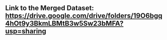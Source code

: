 ## Link to the Merged Dataset: https://drive.google.com/drive/folders/19O6bgq4hOt9y3BkmLBMtB3w5Sw23bMFA?usp=sharing

